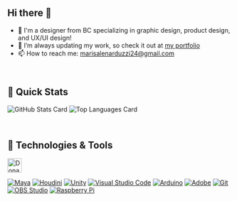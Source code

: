 ## Hi there 👋

- :raising_hand: I'm a designer from BC specializing in graphic design, product design, and UX/UI design!
- 🔭 I’m always updating my work, so check it out at [my portfolio](http://myportfolio.mlenarduzzi.ca/)
- 📫 How to reach me: marisalenarduzzi24@gmail.com

<br/>

<h2 align='left'> 🚀 Quick Stats </h2>

![GitHub Stats Card](https://github-readme-stats.vercel.app/api?username=marisalen&hide=contribs&show_icons=true&theme=github_dark) ![Top Languages Card](https://github-readme-stats.vercel.app/api/top-langs/?username=marisalen&layout=compact&theme=github_dark)

<br/>

<h2 align='left'> 🔨 Technologies & Tools </h2>

<a href="https://github.com/sponsors/ReVanced">
  <img
    height="32px"
    alt="Donate using GitHub"
    src="https://img.shields.io/badge/github%20sponsors-30363D?style=for-the-badge&logo=GitHub-Sponsors"
  />
</a>

<a href="#"><img alt="Maya" src="https://img.shields.io/static/v1?message=Maya&color=088389&logo=Autodesk&logoColor=FFFFFF&label="></a>
<a href="#"><img alt="Houdini" src="https://img.shields.io/static/v1?message=Houdini&color=FF4713&logo=Houdini&logoColor=FFFFFF&label="></a>
<a href="#"><img alt="Unity" src="https://img.shields.io/static/v1?message=Unity&color=000000&logo=Unity&logoColor=FFFFFF&label="></a>
<a href="#"><img alt="Visual Studio Code" src="https://img.shields.io/badge/Visual%20Studio%20Code-0078d7.svg?logo=visual-studio-code&logoColor=white"></a>
<a href="#"><img alt="Arduino" src="https://img.shields.io/badge/-Arduino-00979D?logo=Arduino&logoColor=white"></a>
<a href="#"><img alt="Adobe" src="https://img.shields.io/badge/Adobe-FF0000.svg?logo=adobe&logoColor=white"></a>
<a href="#"><img alt="Git" src="https://img.shields.io/badge/Git-F05033.svg?logo=git&logoColor=white"></a>
<a href="#"><img alt="OBS Studio" src="https://img.shields.io/badge/-OBS%20Studio-302E31?logo=obs-studio&logoColor=white"></a>
<a href="#"><img alt="Raspberry Pi" src="https://img.shields.io/badge/-Raspberry%20Pi-C51A4A?style=flat-square&logo=Raspberry-Pi"></a>

